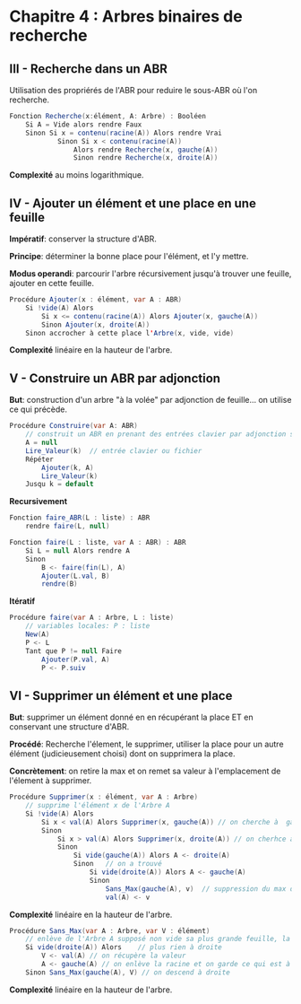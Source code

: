 # Chapitre 4 : Arbres binaires de recherche

## III - Recherche dans un ABR

Utilisation des propriérés de l'ABR  pour reduire le sous-ABR où l'on recherche.

``` java
Fonction Recherche(x:élément, A: Arbre) : Booléen
	Si A = Vide alors rendre Faux
	Sinon Si x = contenu(racine(A)) Alors rendre Vrai
			Sinon Si x < contenu(racine(A))
				Alors rendre Recherche(x, gauche(A))
				Sinon rendre Recherche(x, droite(A))
```

**Complexité** au moins logarithmique.

## IV - Ajouter un élément et une place en une feuille

**Impératif**: conserver la structure d'ABR.

**Principe**: déterminer la bonne place pour l'élément, et l'y mettre.

**Modus operandi**: parcourir l'arbre récursivement jusqu'à trouver une feuille, ajouter en cette feuille.

``` java
Procédure Ajouter(x : élément, var A : ABR)
	Si !vide(A) Alors
		Si x <= contenu(racine(A)) Alors Ajouter(x, gauche(A))
		Sinon Ajouter(x, droite(A))
	Sinon accrocher à cette place l'Arbre(x, vide, vide)
```

**Complexité** linéaire en la hauteur de l'arbre.

## V - Construire un ABR par adjonction

**But**: construction d'un arbre "à la volée" par adjonction de feuille... on utilise ce qui précède.

``` java
Procédure Construire(var A: ABR)
	// construit un ABR en prenant des entrées clavier par adjonction successives de feuilles
	A = null
	Lire_Valeur(k)	// entrée clavier ou fichier
	Répéter
		Ajouter(k, A)
		Lire_Valeur(k)
	Jusqu k = default
```

**Recursivement**

``` java
Fonction faire_ABR(L : liste) : ABR
	rendre faire(L, null)
```

``` java
Fonction faire(L : liste, var A : ABR) : ABR
	Si L = null Alors rendre A
	Sinon
		B <- faire(fin(L), A)
		Ajouter(L.val, B)
		rendre(B)
```

**Itératif**

``` java
Procédure faire(var A : Arbre, L : liste)
	// variables locales: P : liste
	New(A)
	P <- L
	Tant que P != null Faire
		Ajouter(P.val, A)
		P <- P.suiv
```

## VI - Supprimer un élément et une place

**But**: supprimer un élément donné en en récupérant la place ET en conservant une structure d'ABR.

**Procédé**: Recherche l'élement, le supprimer, utiliser la place pour un autre élément (judicieusement choisi) dont on supprimera la place.

**Concrètement**: on retire la max et on remet sa valeur à l'emplacement de l'élement à supprimer.

``` java
Procédure Supprimer(x : élément, var A : Arbre)
	// supprime l'élément x de l'Arbre A
	Si !vide(A) Alors
		Si x < val(A) Alors Supprimer(x, gauche(A)) // on cherche à  gauche
		Sinon
			Si x > val(A) Alors Supprimer(x, droite(A)) // on cherhce à droite
			Sinon
				Si vide(gauche(A)) Alors A <- droite(A)
				Sinon	// on a trouvé
					Si vide(droite(A)) Alors A <- gauche(A)
					Sinon
						Sans_Max(gauche(A), v)	// suppression du max du sous-arbre
						val(A) <- v 
```

**Complexité** linéaire en la hauteur de l'arbre.

``` java
Procédure Sans_Max(var A : Arbre, var V : élément)
	// enlève de l'Arbre A supposé non vide sa plus grande feuille, la place associée, et récupère la valeur du maximum dans la variable v
	Si vide(droite(A)) Alors	// plus rien à droite
		V <- val(A)	// on récupère la valeur
		A <- gauche(A) // on enlève la racine et on garde ce qui est à gauche
	Sinon Sans_Max(gauche(A), V) // on descend à droite
```

**Complexité** linéaire en la hauteur de l'arbre.
